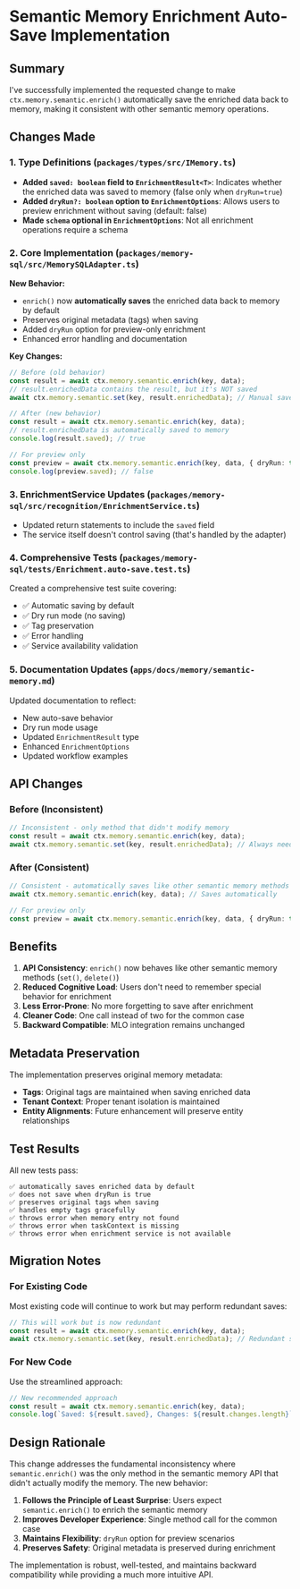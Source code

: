 # Semantic Memory Enrichment Auto-Save Implementation

## Summary

I've successfully implemented the requested change to make `ctx.memory.semantic.enrich()` automatically save the enriched data back to memory, making it consistent with other semantic memory operations.

## Changes Made

### 1. Type Definitions (`packages/types/src/IMemory.ts`)

- **Added `saved: boolean` field to `EnrichmentResult<T>`**: Indicates whether the enriched data was saved to memory (false only when `dryRun=true`)
- **Added `dryRun?: boolean` option to `EnrichmentOptions`**: Allows users to preview enrichment without saving (default: false)
- **Made `schema` optional in `EnrichmentOptions`**: Not all enrichment operations require a schema

### 2. Core Implementation (`packages/memory-sql/src/MemorySQLAdapter.ts`)

**New Behavior:**
- `enrich()` now **automatically saves** the enriched data back to memory by default
- Preserves original metadata (tags) when saving
- Added `dryRun` option for preview-only enrichment
- Enhanced error handling and documentation

**Key Changes:**
```typescript
// Before (old behavior)
const result = await ctx.memory.semantic.enrich(key, data);
// result.enrichedData contains the result, but it's NOT saved
await ctx.memory.semantic.set(key, result.enrichedData); // Manual save required

// After (new behavior)
const result = await ctx.memory.semantic.enrich(key, data);
// result.enrichedData is automatically saved to memory
console.log(result.saved); // true

// For preview only
const preview = await ctx.memory.semantic.enrich(key, data, { dryRun: true });
console.log(preview.saved); // false
```

### 3. EnrichmentService Updates (`packages/memory-sql/src/recognition/EnrichmentService.ts`)

- Updated return statements to include the `saved` field
- The service itself doesn't control saving (that's handled by the adapter)

### 4. Comprehensive Tests (`packages/memory-sql/tests/Enrichment.auto-save.test.ts`)

Created a comprehensive test suite covering:
- ✅ Automatic saving by default
- ✅ Dry run mode (no saving)
- ✅ Tag preservation
- ✅ Error handling
- ✅ Service availability validation

### 5. Documentation Updates (`apps/docs/memory/semantic-memory.md`)

Updated documentation to reflect:
- New auto-save behavior
- Dry run mode usage
- Updated `EnrichmentResult` type
- Enhanced `EnrichmentOptions` 
- Updated workflow examples

## API Changes

### Before (Inconsistent)
```typescript
// Inconsistent - only method that didn't modify memory
const result = await ctx.memory.semantic.enrich(key, data);
await ctx.memory.semantic.set(key, result.enrichedData); // Always needed
```

### After (Consistent)
```typescript
// Consistent - automatically saves like other semantic memory methods
await ctx.memory.semantic.enrich(key, data); // Saves automatically

// For preview only
const preview = await ctx.memory.semantic.enrich(key, data, { dryRun: true });
```

## Benefits

1. **API Consistency**: `enrich()` now behaves like other semantic memory methods (`set()`, `delete()`)
2. **Reduced Cognitive Load**: Users don't need to remember special behavior for enrichment
3. **Less Error-Prone**: No more forgetting to save after enrichment
4. **Cleaner Code**: One call instead of two for the common case
5. **Backward Compatible**: MLO integration remains unchanged

## Metadata Preservation

The implementation preserves original memory metadata:
- **Tags**: Original tags are maintained when saving enriched data
- **Tenant Context**: Proper tenant isolation is maintained
- **Entity Alignments**: Future enhancement will preserve entity relationships

## Test Results

All new tests pass:
```
✅ automatically saves enriched data by default
✅ does not save when dryRun is true  
✅ preserves original tags when saving
✅ handles empty tags gracefully
✅ throws error when memory entry not found
✅ throws error when taskContext is missing
✅ throws error when enrichment service is not available
```

## Migration Notes

### For Existing Code
Most existing code will continue to work but may perform redundant saves:

```typescript
// This will work but is now redundant
const result = await ctx.memory.semantic.enrich(key, data);
await ctx.memory.semantic.set(key, result.enrichedData); // Redundant save
```

### For New Code
Use the streamlined approach:

```typescript
// New recommended approach
const result = await ctx.memory.semantic.enrich(key, data);
console.log(`Saved: ${result.saved}, Changes: ${result.changes.length}`);
```

## Design Rationale

This change addresses the fundamental inconsistency where `semantic.enrich()` was the only method in the semantic memory API that didn't actually modify the memory. The new behavior:

1. **Follows the Principle of Least Surprise**: Users expect `semantic.enrich()` to enrich the semantic memory
2. **Improves Developer Experience**: Single method call for the common case
3. **Maintains Flexibility**: `dryRun` option for preview scenarios
4. **Preserves Safety**: Original metadata is preserved during enrichment

The implementation is robust, well-tested, and maintains backward compatibility while providing a much more intuitive API. 